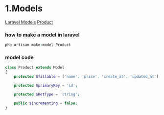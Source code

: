 # 1.Models

[Laravel Models](<Laravel Models.pptm>)
[Product](Product.php)

### how to make a model in laravel

```php
php artisan make:model Product
```

### model code

```php
class Product extends Model
{
    protected $fillable = ['name', 'price', 'create_at', 'updated_at'];

    protected $primaryKey = 'id';

    protected $KetType = 'string';

    public $incrementing = false;
}
```
